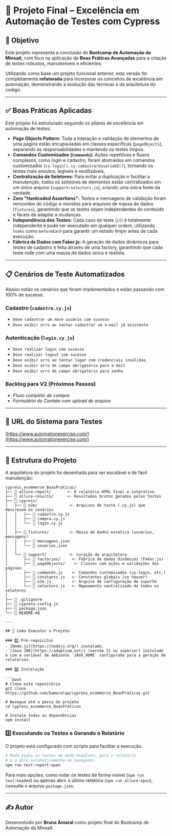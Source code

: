 # 📌 Projeto Final – Excelência em Automação de Testes com Cypress

## 🎯 Objetivo
Este projeto representa a conclusão do **Bootcamp de Automação da Minsait**, com foco na aplicação de **Boas Práticas Avançadas** para a criação de testes robustos, manuteníveis e eficientes.

Utilizando como base um projeto funcional anterior, esta versão foi completamente **refatorada** para incorporar os conceitos de excelência em automação, demonstrando a evolução das técnicas e da arquitetura do código.

---

## ✅ Boas Práticas Aplicadas

Este projeto foi estruturado seguindo os pilares de excelência em automação de testes:

*   **Page Objects Pattern:** Toda a interação e validação de elementos de uma página estão encapsuladas em classes específicas (`pageObjects`), separando as responsabilidades e mantendo os testes limpos.
*   **Comandos Customizados (`Commands`):** Ações repetitivas e fluxos complexos, como login e cadastro, foram abstraídos em comandos customizados (`cy.login()`, `cy.cadastrarUsuarioUI()`), tornando os testes mais enxutos, legíveis e reutilizáveis.
*   **Centralização de Seletores:** Para evitar a duplicação e facilitar a manutenção, todos os seletores de elementos estão centralizados em um único arquivo (`support/selectors.js`), criando uma única fonte da verdade.
*   **Zero "Hardcoded Assertions":** Textos e mensagens de validação foram removidos do código e movidos para arquivos de massa de dados (`fixtures`), garantindo que os testes sejam independentes do conteúdo e fáceis de adaptar a mudanças.
*   **Independência dos Testes:** Cada caso de teste (`it`) é totalmente independente e pode ser executado em qualquer ordem, utilizando `hooks` como `beforeEach` para garantir um estado limpo antes de cada execução.
*   **Fábrica de Dados com Faker.js:** A geração de dados dinâmicos para testes de cadastro é feita através de uma factory, garantindo que cada teste rode com uma massa de dados única e realista.

---

## 📋 Cenários de Teste Automatizados

Abaixo estão os cenários que foram implementados e estão passando com 100% de sucesso.

### Cadastro (`cadastro.cy.js`)
- `Deve cadastrar um novo usuário com sucesso`
- `Deve exibir erro ao tentar cadastrar um e-mail já existente`

### Autenticação (`login.cy.js`)
- `Deve realizar login com sucesso`
- `Deve realizar logout com sucesso`
- `Deve exibir erro ao tentar logar com credenciais inválidas`
- `Deve exibir erro de campo obrigatório para e-mail`
- `Deve exibir erro de campo obrigatório para senha`

### Backlog para V2 (Próximos Passos)
- *Fluxo completo de compra*
- *Formulário de Contato com upload de arquivo*

---

## 🔗 URL do Sistema para Testes
[https://www.automationexercise.com/](https://www.automationexercise.com/)

---

## 📂 Estrutura do Projeto

A arquitetura do projeto foi desenhada para ser escalável e de fácil manutenção:

```plaintext
cypress_ecommerce_BoasPraticas/
├── 📁 allure-report/       <- O relatório HTML final e interativo
├── 📁 allure-results/      <- Resultados brutos gerados pelos testes
├── 📁 cypress/
│   ├── 📁 e2e/              <- Arquivos de teste (.cy.js) que descrevem os cenários
│   │   ├── 📄 cadastro.cy.js
│   │   ├── 📄 compra.cy.js
│   │   └── 📄 login.cy.js
│   │
│   ├── 📁 fixtures/         <- Massa de dados estática (usuários, mensagens)
│   │   ├── 📄 mensagens.json
│   │   └── 📄 usuarios.json
│   │
│   └── 📁 support/          <- Coração da arquitetura
│       ├── 📁 factories/     <- Fábrica de dados dinâmicos (Faker.js)
│       ├── 📁 pageObjects/    <- Classes com ações e validações das páginas
│       ├── 📄 commands.js    <- Comandos customizados (cy.login, etc.)
│       ├── 📄 constants.js   <- Constantes globais (se houver)
│       ├── 📄 e2e.js         <- Arquivo de configuração de suporte
│       └── 📄 selectors.js   <- Mapeamento centralizado de todos os seletores
│
├── 📄 .gitignore
├── 📄 cypress.config.js
├── 📄 package.json
└── 📄 README.md

---

## 🚀 Como Executar o Projeto

### 1️⃣ Pré-requisitos
- [Node.js](https://nodejs.org/) instalado.
- [Java JDK](https://adoptium.net/) (versão 11 ou superior) instalado e com a variável de ambiente `JAVA_HOME` configurada para a geração de relatórios.

### 2️⃣ Instalação

```bash
# Clone este repositório
git clone https://github.com/bamaralqa/cypress_ecommerce_BoasPraticas.git

# Navegue até a pasta do projeto
cd cypress_ecommerce_BoasPraticas

# Instale todas as dependências
npm install
```

### 3️⃣ Executando os Testes e Gerando o Relatório

O projeto está configurado com scripts para facilitar a execução.

```bash
# Roda todos os testes em modo headless, gera o relatório
# e o abre automaticamente no navegador.
npm run test:report:open
```

Para mais opções, como rodar os testes de forma visível (`npm run test:headed`) ou apenas abrir o último relatório (`npm run allure:open`), consulte o arquivo `package.json`.

---

## ✍️ Autor
Desenvolvido por **Bruna Amaral** como projeto final do Bootcamp de Automação da Minsait.
